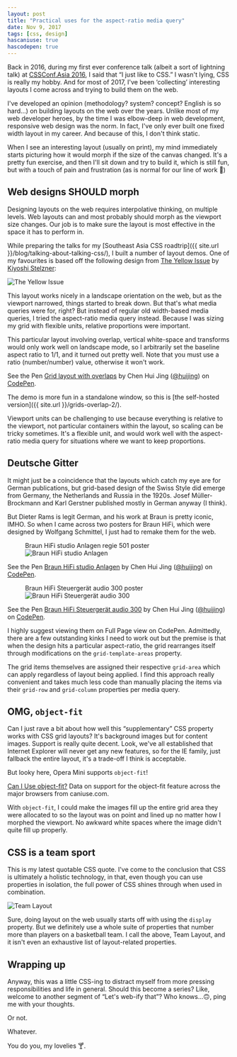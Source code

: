 ```yaml
---
layout: post
title: "Practical uses for the aspect-ratio media query"
date: Nov 9, 2017
tags: [css, design]
hascaniuse: true
hascodepen: true
---
```

Back in 2016, during my first ever conference talk (albeit a sort of lightning talk) at [CSSConf.Asia 2016](https://2016.cssconf.asia/), I said that “I just like to CSS.” I wasn't lying, CSS is really my hobby. And for most of 2017, I've been ‘collecting’ interesting layouts I come across and trying to build them on the web.

I've developed an opinion (methodology? system? concept? English is so hard...) on building layouts on the web over the years. Unlike most of my web developer heroes, by the time I was elbow-deep in web development, responsive web design was the norm. In fact, I've only ever built one fixed width layout in my career. And because of this, I don't think static.

When I see an interesting layout (usually on print), my mind immediately starts picturing how it would morph if the size of the canvas changed. It's a pretty fun exercise, and then I'll sit down and try to build it, which is still fun, but with a touch of pain and frustration (as is normal for our line of work <span class="emoji" role="img" tabindex="0" aria-label="person shrugging">&#x1F937;</span>)

## Web designs SHOULD morph

Designing layouts on the web requires interpolative thinking, on multiple levels. Web layouts can and most probably should morph as the viewport size changes. Our job is to make sure the layout is most effective in the space it has to perform in.

While preparing the talks for my [Southeast Asia CSS roadtrip]({{ site.url }}/blog/talking-about-talking-css/), I built a number of layout demos. One of my favourites is based off the following design from [The Yellow Issue](http://kiyoshi.de/the-yellow-issue) by [Kiyoshi Stelzner](http://kiyoshi.de/):

<img srcset="{{ site.url }}/assets/images/posts/aspect-ratio/yellow-480.jpg 480w, {{ site.url }}/assets/images/posts/aspect-ratio/yellow-640.jpg 640w, {{ site.url }}/assets/images/posts/aspect-ratio/yellow-960.jpg 960w, {{ site.url }}/assets/images/posts/aspect-ratio/yellow-1280.jpg 1280w" sizes="(max-width: 400px) 100vw, (max-width: 960px) 75vw, 640px" src="{{ site.url }}/assets/images/posts/aspect-ratio/yellow-640.jpg" alt="The Yellow Issue" />

This layout works nicely in a landscape orientation on the web, but as the viewport narrowed, things started to break down. But that's what media queries were for, right? But instead of regular old width-based media queries, I tried the aspect-ratio media query instead. Because I was sizing my grid with flexible units, relative proportions were important.

This particular layout involving overlap, vertical white-space and transforms would only work well on landscape mode, so I arbitrarily set the baseline aspect ratio to 1/1, and it turned out pretty well. Note that you must use a ratio (number/number) value, otherwise it won't work.

<p data-height="441" data-theme-id="9162" data-slug-hash="PKOeQV" data-default-tab="result" data-user="huijing" data-embed-version="2" data-pen-title="Grid layout with overlaps" class="codepen">See the Pen <a href="https://codepen.io/huijing/pen/PKOeQV/">Grid layout with overlaps</a> by Chen Hui Jing (<a href="https://codepen.io/huijing">@huijing</a>) on <a href="https://codepen.io">CodePen</a>.</p>

The demo is more fun in a standalone window, so this is [the self-hosted version]({{ site.url }}/grids-overlap-2/).

Viewport units can be challenging to use because everything is relative to the viewport, not particular containers within the layout, so scaling can be tricky sometimes. It's a flexible unit, and would work well with the aspect-ratio media query for situations where we want to keep proportions.

## Deutsche Gitter

It might just be a coincidence that the layouts which catch my eye are for German publications, but grid-based design of the Swiss Style did emerge from Germany, the Netherlands and Russia in the 1920s. Josef Müller-Brockmann and Karl Gerstner published mostly in German anyway (I think).

But Dieter Rams is legit German, and his work at Braun is pretty iconic, IMHO. So when I came across two posters for Braun HiFi, which were designed by Wolfgang Schmittel, I just had to remake them for the web.

<figure>
    <figcaption>Braun HiFi studio Anlagen regie 501 poster</figcaption>
    <img srcset="{{ site.url }}/assets/images/posts/aspect-ratio/anlagen-480.jpg 480w, {{ site.url }}/assets/images/posts/aspect-ratio/anlagen-640.jpg 640w, {{ site.url }}/assets/images/posts/aspect-ratio/anlagen-960.jpg 960w, {{ site.url }}/assets/images/posts/aspect-ratio/anlagen-1280.jpg 1280w" sizes="(max-width: 400px) 100vw, (max-width: 960px) 75vw, 640px" src="{{ site.url }}/assets/images/posts/aspect-ratio/anlagen-640.jpg" alt="Braun HiFi studio Anlagen" />
</figure>

<p data-height="464" data-theme-id="9162" data-slug-hash="xPEjWb" data-default-tab="css,result" data-user="huijing" data-embed-version="2" data-pen-title="Braun HiFi studio Anlagen" class="codepen">See the Pen <a href="https://codepen.io/huijing/pen/xPEjWb/">Braun HiFi studio Anlagen</a> by Chen Hui Jing (<a href="https://codepen.io/huijing">@huijing</a>) on <a href="https://codepen.io">CodePen</a>.</p>

<figure>
    <figcaption>Braun HiFi Steuergerät audio 300 poster</figcaption>
    <img srcset="{{ site.url }}/assets/images/posts/aspect-ratio/steuergerät-480.jpg 480w, {{ site.url }}/assets/images/posts/aspect-ratio/steuergerät-640.jpg 640w, {{ site.url }}/assets/images/posts/aspect-ratio/steuergerät-960.jpg 960w, {{ site.url }}/assets/images/posts/aspect-ratio/steuergerät-1280.jpg 1280w" sizes="(max-width: 400px) 100vw, (max-width: 960px) 75vw, 640px" src="{{ site.url }}/assets/images/posts/aspect-ratio/steuergerät-640.jpg" alt="Braun HiFi Steuergerät audio 300" />
</figure>

<p data-height="451" data-theme-id="9162" data-slug-hash="zPoGXw" data-default-tab="css,result" data-user="huijing" data-embed-version="2" data-pen-title="Braun HiFi Steuergerät audio 300" class="codepen">See the Pen <a href="https://codepen.io/huijing/pen/zPoGXw/">Braun HiFi Steuergerät audio 300</a> by Chen Hui Jing (<a href="https://codepen.io/huijing">@huijing</a>) on <a href="https://codepen.io">CodePen</a>.</p>

I highly suggest viewing them on Full Page view on CodePen. Admittedly, there are a few outstanding kinks I need to work out but the premise is that when the design hits a particular aspect-ratio, the grid rearranges itself through modifications on the `grid-template-areas` property.

The grid items themselves are assigned their respective `grid-area` which can apply regardless of layout being applied. I find this approach really convenient and takes much less code than manually placing the items via their <code>grid-row</code> and <code>grid-column</code> properties per media query.

## OMG, `object-fit`

Can I just rave a bit about how well this “supplementary” CSS property works with CSS grid layouts? It's background images but for content images. Support is really quite decent. Look, we've all established that Internet Explorer will never get any new features, so for the IE family, just fallback the entire layout, it's a trade-off I think is acceptable.

But looky here, Opera Mini supports `object-fit`!

<p class="ciu_embed" data-feature="object-fit" data-periods="future_1,current,past_1,past_2">
  <a href="http://caniuse.com/#feat=object-fit">Can I Use object-fit?</a> Data on support for the object-fit feature across the major browsers from caniuse.com.
</p>

With `object-fit`, I could make the images fill up the entire grid area they were allocated to so the layout was on point and lined up no matter how I morphed the viewport. No awkward white spaces where the image didn't quite fill up properly.

## CSS is a team sport

This is my latest quotable CSS quote. I've come to the conclusion that CSS is ultimately a holistic technology, in that, even though you can use properties in isolation, the full power of CSS shines through when used in combination.

<img srcset="{{ site.url }}/assets/images/posts/aspect-ratio/team-layout-480.png 480w, {{ site.url }}/assets/images/posts/aspect-ratio/team-layout-640.png 640w, {{ site.url }}/assets/images/posts/aspect-ratio/team-layout-960.png 960w, {{ site.url }}/assets/images/posts/aspect-ratio/team-layout-1280.png 1280w" sizes="(max-width: 400px) 100vw, (max-width: 960px) 75vw, 640px" src="{{ site.url }}/assets/images/posts/aspect-ratio/team-layout-640.png" alt="Team Layout" />

Sure, doing layout on the web usually starts off with using the `display` property. But we definitely use a whole suite of properties that number more than players on a basketball team. I call the above, Team Layout, and it isn't even an exhaustive list of layout-related properties.

## Wrapping up

Anyway, this was a little CSS-ing to distract myself from more pressing responsibilities and life in general. Should this become a series? Like, welcome to another segment of “Let's web-ify that”? Who knows...<span class="emoji" role="img" tabindex="0" aria-label="upside-down face">&#x1F643;</span>, ping me with your thoughts. 

Or not. 

Whatever.

You do you, my lovelies <span class="emoji" role="img" tabindex="0" aria-label="cocktail glass">&#x1F378;</span>.

